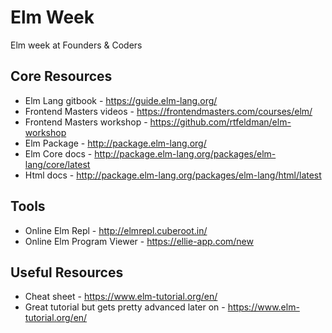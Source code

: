 # Elm Week

Elm week at Founders &amp; Coders


## Core Resources

+ Elm Lang gitbook - https://guide.elm-lang.org/
+ Frontend Masters videos - https://frontendmasters.com/courses/elm/
+ Frontend Masters workshop - https://github.com/rtfeldman/elm-workshop
+ Elm Package - http://package.elm-lang.org/
+ Elm Core docs - http://package.elm-lang.org/packages/elm-lang/core/latest
+ Html docs - http://package.elm-lang.org/packages/elm-lang/html/latest


## Tools

+ Online Elm Repl - http://elmrepl.cuberoot.in/
+ Online Elm Program Viewer - https://ellie-app.com/new


## Useful Resources

+ Cheat sheet - https://www.elm-tutorial.org/en/
+ Great tutorial but gets pretty advanced later on - https://www.elm-tutorial.org/en/
